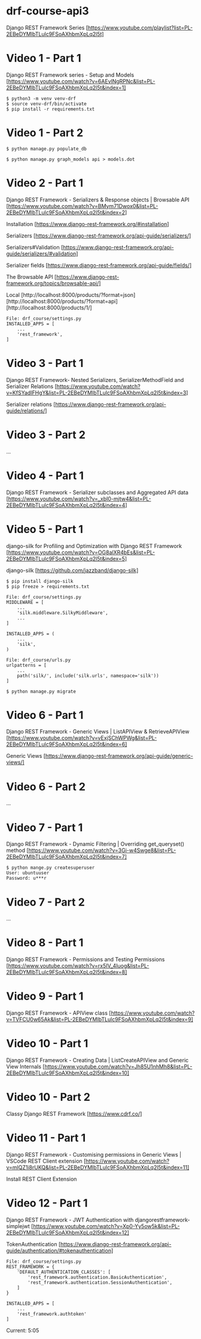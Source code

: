 # drf-course-api3

Django REST Framework Series
[https://www.youtube.com/playlist?list=PL-2EBeDYMIbTLulc9FSoAXhbmXpLq2l5t]

# Video 1 - Part 1

Django REST Framework series - Setup and Models
[https://www.youtube.com/watch?v=6AEvlNgRPNc&list=PL-2EBeDYMIbTLulc9FSoAXhbmXpLq2l5t&index=1]

```
$ python3 -m venv venv-drf
$ source venv-drf/bin/activate
$ pip install -r requirements.txt
```

# Video 1 - Part 2

```
$ python manage.py populate_db

$ python manage.py graph_models api > models.dot
```

# Video 2 - Part 1

Django REST Framework - Serializers & Response objects | Browsable API
[https://www.youtube.com/watch?v=BMym71Dwox0&list=PL-2EBeDYMIbTLulc9FSoAXhbmXpLq2l5t&index=2]

Installation
[https://www.django-rest-framework.org/#installation]

Serializers
[https://www.django-rest-framework.org/api-guide/serializers/]

Serializers#Validation
[https://www.django-rest-framework.org/api-guide/serializers/#validation]

Serializer fields
[https://www.django-rest-framework.org/api-guide/fields/]

The Browsable API
[https://www.django-rest-framework.org/topics/browsable-api/]

Local
[http://localhost:8000/products/?format=json]
[http://localhost:8000/products/?format=api]
[http://localhost:8000/products/1/]

```
File: drf_course/settings.py
INSTALLED_APPS = [
    ...
    'rest_framework',
]
```

# Video 3 - Part 1

Django REST Framework- Nested Serializers, SerializerMethodField and Serializer Relations
[https://www.youtube.com/watch?v=KfSYadIFHgY&list=PL-2EBeDYMIbTLulc9FSoAXhbmXpLq2l5t&index=3]

Serializer relations
[https://www.django-rest-framework.org/api-guide/relations/]


# Video 3 - Part 2

 ...

# Video 4 - Part 1

Django REST Framework - Serializer subclasses and Aggregated API data
[https://www.youtube.com/watch?v=_xbI0-mjtw4&list=PL-2EBeDYMIbTLulc9FSoAXhbmXpLq2l5t&index=4]

# Video 5 - Part 1

django-silk for Profiling and Optimization with Django REST Framework
[https://www.youtube.com/watch?v=OG8alXR4bEs&list=PL-2EBeDYMIbTLulc9FSoAXhbmXpLq2l5t&index=5]

django-silk
[https://github.com/jazzband/django-silk]

```
$ pip install django-silk
$ pip freeze > requirements.txt

File: drf_course/settings.py
MIDDLEWARE = [
    ...
    'silk.middleware.SilkyMiddleware',
    ...
]

INSTALLED_APPS = (
    ...
    'silk',
)

File: drf_course/urls.py
urlpatterns = [
    ...
    path('silk/', include('silk.urls', namespace='silk'))
]

$ python manage.py migrate
```

# Video 6 - Part 1

Django REST Framework - Generic Views | ListAPIView & RetrieveAPIView
[https://www.youtube.com/watch?v=vExjSChWPWg&list=PL-2EBeDYMIbTLulc9FSoAXhbmXpLq2l5t&index=6]

Generic Views
[https://www.django-rest-framework.org/api-guide/generic-views/]

# Video 6 - Part 2

...

# Video 7 - Part 1

Django REST Framework - Dynamic Filtering | Overriding get_queryset() method
[https://www.youtube.com/watch?v=3Gi-w4Swge8&list=PL-2EBeDYMIbTLulc9FSoAXhbmXpLq2l5t&index=7]

```
$ python mange.py createsuperuser
User: ubuntuuser
Password: u***r
```

# Video 7 - Part 2

...

# Video 8 - Part 1

Django REST Framework - Permissions and Testing Permissions
[https://www.youtube.com/watch?v=rx5IV_4Iuog&list=PL-2EBeDYMIbTLulc9FSoAXhbmXpLq2l5t&index=8]

# Video 9 - Part 1

Django REST Framework - APIView class
[https://www.youtube.com/watch?v=TVFCU0w65Ak&list=PL-2EBeDYMIbTLulc9FSoAXhbmXpLq2l5t&index=9]

# Video 10 - Part 1

Django REST Framework - Creating Data | ListCreateAPIView and Generic View Internals
[https://www.youtube.com/watch?v=Jh85U1nhMh8&list=PL-2EBeDYMIbTLulc9FSoAXhbmXpLq2l5t&index=10]

# Video 10 - Part 2

Classy Django REST Framework
[https://www.cdrf.co/]

# Video 11 - Part 1

Django REST Framework - Customising permissions in Generic Views | VSCode REST Client extension
[https://www.youtube.com/watch?v=mlQZ1i8rUKQ&list=PL-2EBeDYMIbTLulc9FSoAXhbmXpLq2l5t&index=11]

Install REST Client Extension

# Video 12 - Part 1

Django REST Framework - JWT Authentication with djangorestframework-simplejwt
[https://www.youtube.com/watch?v=Xp0-Yy5ow5k&list=PL-2EBeDYMIbTLulc9FSoAXhbmXpLq2l5t&index=12]

TokenAuthentication
[https://www.django-rest-framework.org/api-guide/authentication/#tokenauthentication]
```
File: drf_course/settings.py
REST_FRAMEWORK = {
    'DEFAULT_AUTHENTICATION_CLASSES': [
        'rest_framework.authentication.BasicAuthentication',
        'rest_framework.authentication.SessionAuthentication',
    ]
}

INSTALLED_APPS = [
    ...
    'rest_framework.authtoken'
]
```

Current: 5:05

